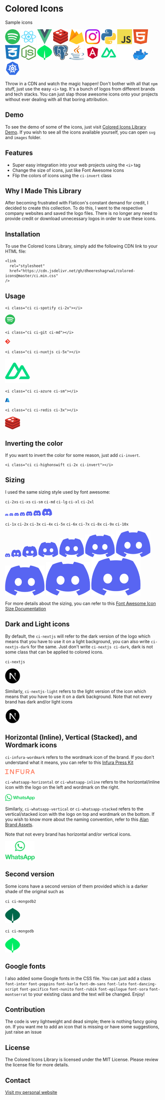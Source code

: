 # Colored Icons

Sample icons

<img src="./svg/spotify.svg" alt="Spotify Icon" width="48" height="48"> <img src="./svg/reactjs.svg" alt="React Icon" width="48" height="48">
<img src="./svg/vuejs.svg" alt="Vue.js Icon" width="48" height="48"> <img src="./svg/redis.svg" alt="Redis Icon" width="48" height="48"> <img src="./svg/firebase.svg" alt="Firebase Icon" width="48" height="48"> <img src="./svg/instagram.svg" alt="Instagram Icon" width="48" height="48"> <img src="./svg/python.svg" alt="Python Icon" width="48" height="48"> <img src="./svg/js.svg" alt="JavaScript Icon" width="48" height="48"> <img src="./svg/html.svg" alt="HTML5 Icon" width="48" height="48"> <img src="./svg/css.svg" alt="CSS3 Icon" width="48" height="48"> <img src="./svg/nodejs.svg" alt="Node.js Icon" width="48" height="48"> <img src="./svg/mongodb.svg" alt="MongoDB Icon" width="48" height="48"> <img src="./svg/postgresql.svg" alt="PostgreSQL Icon" width="48" height="48"> <img src="./svg/java.svg" alt="Java Icon" width="48" height="48"> <img src="./svg/angular.svg" alt="Angular Icon" width="48" height="48"> <img src="./svg/nuxtjs.svg" alt="Nuxtjs Icon" width="48" height="48"> <img src="./svg/github-light.svg" alt="GitHub Icon" width="48" height="48"> <img src="./images/docker.webp" alt="Docker Icon" width="48"> <img src="./svg/kubernetes.svg" alt="Kubernetes Icon" width="48" height="48">

Throw in a CDN and watch the magic happen! Don't bother with all that `npm` stuff, just use the easy `<i>` tag. It's a bunch of logos from different brands and tech stacks. You can just slap those awesome icons onto your projects without ever dealing with all that boring attribution.

## Demo

To see the demo of some of the icons, just visit [Colored Icons Library Demo](https://dheereshagrwal.github.io/colored-icons/). If you wish to see all the icons available yourself, you can open `svg` and `images` folder.

## Features

- Super easy integration into your web projects using the `<i>` tag
- Change the size of icons, just like Font Awesome icons
- Flip the colors of icons using the `ci-invert` class

## Why I Made This Library

After becoming frustrated with Flaticon's constant demand for credit, I decided to create this collection. To do this, I went to the respective company websites and saved the logo files. There is no longer any need to provide credit or download unnecessary logos in order to use these icons.

## Installation

To use the Colored Icons Library, simply add the following CDN link to your HTML file:

```
<link
  rel="stylesheet"
  href="https://cdn.jsdelivr.net/gh/dheereshagrwal/colored-icons@master/ci.min.css"
/>
```

## Usage

```
<i class="ci ci-spotify ci-2x"></i>
```
<img src="./svg/spotify.svg" width="32px">

```
<i class="ci ci-git ci-md"></i>
```
<img src="./svg/git.svg" width="16px">

```
<i class="ci ci-nuxtjs ci-5x"></i>
```
<img src="./svg/nuxtjs.svg" width="80px">

```
<i class="ci ci-azure ci-sm"></i>
```
<img src="./svg/azure.svg" width="14px">

```
<i class="ci ci-redis ci-3x"></i>
```
<img src="./svg/redis.svg" width="48px">


## Inverting the color

If you want to invert the color for some reason, just add `ci-invert`.

```
<i class="ci ci-highonswift ci-2x ci-invert"></i>
```

## Sizing

I used the same sizing style used by font awesome:

`ci-2xs` `ci-xs` `ci-sm` `ci-md` `ci-lg` `ci-xl` `ci-2xl`

<img src='./svg/discord.svg' width="10px"> <img src='./svg/discord.svg' width="12px"> <img src='./svg/discord.svg' width="14px"> <img src='./svg/discord.svg' width="16px"> <img src='./svg/discord.svg' width="20px"> <img src='./svg/discord.svg' width="24px"> <img src='./svg/discord.svg' width="32px">


`ci-1x` `ci-2x` `ci-3x` `ci-4x` `ci-5x` `ci-6x` `ci-7x` `ci-8x` `ci-9x` `ci-10x`

<img src="./svg/discord.svg" width="16px"> <img src="./svg/discord.svg" width="32px"> <img src="./svg/discord.svg" width="48px"> <img src="./svg/discord.svg" width="64px"> <img src="./svg/discord.svg" width="80px"> <img src="./svg/discord.svg" width="96px"> <img src="./svg/discord.svg" width="112px"> <img src="./svg/discord.svg" width="128px"> <img src="./svg/discord.svg" width="144px"> <img src="./svg/discord.svg" width="160px">


For more details about the sizing, you can refer to this [Font Awesome Icon Size Documentation](https://fontawesome.com/docs/web/style/size)

## Dark and Light icons

By default, the `ci-nextjs` will refer to the dark version of the logo which means that you have to use it on a light background, you can also write `ci-nextjs-dark` for the same.
Just don't write `ci-nextjs ci-dark`, dark is not some class that can be applied to colored icons.

`ci-nextjs`

<img src="./svg/nextjs-dark.svg" width="48px">

Similarly, `ci-nextjs-light` refers to the light version of the icon which means that you have to use it on a dark background.
Note that not every brand has dark and/or light icons

<img src="./svg/nextjs-light.svg" width="48px">

## Horizontal (Inline), Vertical (Stacked), and Wordmark icons

`ci-infura-wordmark` refers to the wordmark icon of the brand. If you don't understand what it means, you can refer to this [Infura Press Kit](https://www.infura.io/presskit)

<img src="./svg/infura-wordmark.svg" alt="Infura Wordmark" width="96">

`ci-whatsapp-horizontal` or `ci-whatsapp-inline` refers to the horizontal/inline icon with the logo on the left and wordmark on the right.

<img src='./svg/whatsapp-horizontal.svg' alt="Whatsapp Horizontal" width="96">

Similarly, `ci-whatsapp-vertical` or `ci-whatsapp-stacked` refers to the vertical/stacked icon with the logo on top and wordmark on the bottom. If you wish to know more about the naming convention, refer to this [Alan Brand Assets](https://alan.app/brand-assets/).

Note that not every brand has horizontal and/or vertical icons.

<img src='./svg/whatsapp-vertical.svg' alt="Whatsapp Vertical" width="96">

## Second version

Some icons have a second version of them provided which is a darker shade of the original such as

`ci ci-mongodb2`

<img src="./svg/mongodb2.svg" alt="MongoDB2 Icon" width="48" height="48">

`ci ci-mongodb`

<img src="./svg/mongodb.svg" alt="MongoDB Icon" width="48" height="48">

## Google fonts

I also added some Google fonts in the CSS file. You can just add a class `font-inter` `font-poppins` `font-karla` `font-dm-sans` `font-lato` `font-dancing-script` `font-pacifico` `font-nunito` `font-rubik` `font-epilogue` `font-sora` `font-montserrat` to your existing class and the text will be changed. Enjoy!

## Contribution

The code is very lightweight and dead simple; there is nothing fancy going on.
If you want me to add an icon that is missing or have some suggestions, just raise an issue

## License

The Colored Icons Library is licensed under the MIT License. Please review the license file for more details.

## Contact

[Visit my personal website](https://dheereshagrwal.vercel.app)
